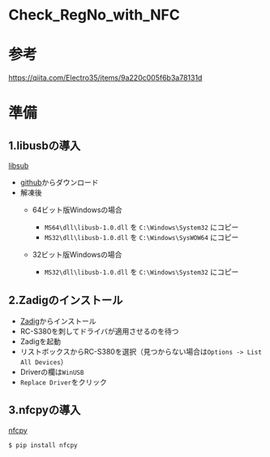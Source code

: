 # Check_RegNo_with_NFC

# 参考
https://qiita.com/Electro35/items/9a220c005f6b3a78131d

# 準備
## 1.libusbの導入
[libsub](https://libusb.info/)

- [github](https://github.com/libusb/libusb/releases)からダウンロード
- 解凍後
  - 64ビット版Windowsの場合
    - `MS64\dll\libusb-1.0.dll` を `C:\Windows\System32` にコピー
    - `MS32\dll\libusb-1.0.dll` を `C:\Windows\SysWOW64` にコピー
  
  - 32ビット版Windowsの場合
    - `MS32\dll\libusb-1.0.dll` を `C:\Windows\System32` にコピー

## 2.Zadigのインストール
- [Zadig](https://zadig.akeo.ie/)からインストール
- RC-S380を刺してドライバが適用させるのを待つ
- Zadigを起動
- リストボックスからRC-S380を選択（見つからない場合は`Options -> List All Devices`）
- Driverの欄は`WinUSB`
- `Replace Driver`をクリック

## 3.nfcpyの導入
[nfcpy](https://nfcpy.readthedocs.io/en/latest/topics/get-started.html)
```python
$ pip install nfcpy
```
